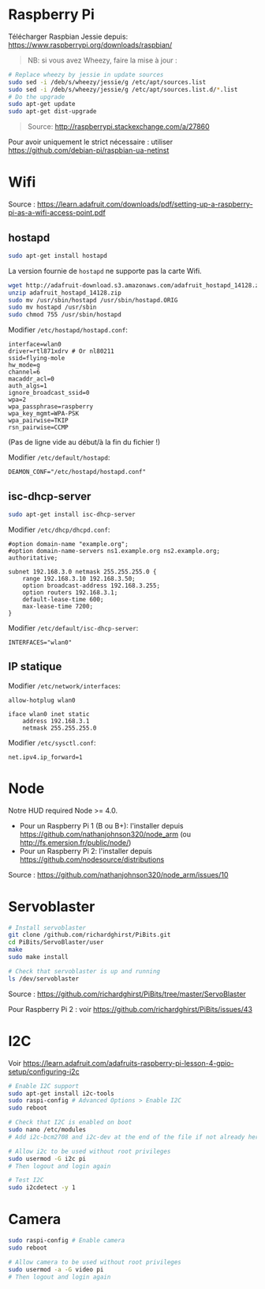 # Raspberry Pi

Télécharger Raspbian Jessie depuis: https://www.raspberrypi.org/downloads/raspbian/

> NB: si vous avez Wheezy, faire la mise à jour :
```bash
# Replace wheezy by jessie in update sources
sudo sed -i /deb/s/wheezy/jessie/g /etc/apt/sources.list
sudo sed -i /deb/s/wheezy/jessie/g /etc/apt/sources.list.d/*.list
# Do the upgrade
sudo apt-get update
sudo apt-get dist-upgrade
```
> Source: http://raspberrypi.stackexchange.com/a/27860

Pour avoir uniquement le strict nécessaire : utiliser https://github.com/debian-pi/raspbian-ua-netinst

# Wifi

Source : https://learn.adafruit.com/downloads/pdf/setting-up-a-raspberry-pi-as-a-wifi-access-point.pdf

## hostapd

```bash
sudo apt-get install hostapd
```

La version fournie de `hostapd` ne supporte pas la carte Wifi.

```bash
wget http://adafruit-download.s3.amazonaws.com/adafruit_hostapd_14128.zip
unzip adafruit_hostapd_14128.zip
sudo mv /usr/sbin/hostapd /usr/sbin/hostapd.ORIG 
sudo mv hostapd /usr/sbin
sudo chmod 755 /usr/sbin/hostapd
```

Modifier `/etc/hostapd/hostapd.conf`:
```
interface=wlan0
driver=rtl871xdrv # Or nl80211
ssid=flying-mole
hw_mode=g
channel=6
macaddr_acl=0
auth_algs=1
ignore_broadcast_ssid=0
wpa=2
wpa_passphrase=raspberry
wpa_key_mgmt=WPA-PSK
wpa_pairwise=TKIP
rsn_pairwise=CCMP
```

(Pas de ligne vide au début/à la fin du fichier !)

Modifier `/etc/default/hostapd`:
```
DEAMON_CONF="/etc/hostapd/hostapd.conf"
```

## isc-dhcp-server

```bash
sudo apt-get install isc-dhcp-server
```

Modifier `/etc/dhcp/dhcpd.conf`:
```
#option domain-name "example.org";
#option domain-name-servers ns1.example.org ns2.example.org;
authoritative;

subnet 192.168.3.0 netmask 255.255.255.0 {
	range 192.168.3.10 192.168.3.50;
	option broadcast-address 192.168.3.255;
	option routers 192.168.3.1;
	default-lease-time 600;
	max-lease-time 7200;
}
```

Modifier `/etc/default/isc-dhcp-server`:
```
INTERFACES="wlan0"
```

## IP statique

Modifier `/etc/network/interfaces`:
```
allow-hotplug wlan0

iface wlan0 inet static
	address 192.168.3.1
	netmask 255.255.255.0
```

Modifier `/etc/sysctl.conf`:
```
net.ipv4.ip_forward=1
```

# Node

Notre HUD required Node >= 4.0.

* Pour un Raspberry Pi 1 (B ou B+): l'installer depuis https://github.com/nathanjohnson320/node_arm (ou http://fs.emersion.fr/public/node/)
* Pour un Raspberry Pi 2: l'installer depuis https://github.com/nodesource/distributions

Source : https://github.com/nathanjohnson320/node_arm/issues/10

# Servoblaster

```bash
# Install servoblaster
git clone /github.com/richardghirst/PiBits.git
cd PiBits/ServoBlaster/user
make
sudo make install

# Check that servoblaster is up and running
ls /dev/servoblaster
```

Source : https://github.com/richardghirst/PiBits/tree/master/ServoBlaster

Pour Raspberry Pi 2 : voir https://github.com/richardghirst/PiBits/issues/43

# I2C

Voir https://learn.adafruit.com/adafruits-raspberry-pi-lesson-4-gpio-setup/configuring-i2c

```bash
# Enable I2C support
sudo apt-get install i2c-tools
sudo raspi-config # Advanced Options > Enable I2C
sudo reboot

# Check that I2C is enabled on boot
sudo nano /etc/modules
# Add i2c-bcm2708 and i2c-dev at the end of the file if not already here

# Allow i2c to be used without root privileges
sudo usermod -G i2c pi
# Then logout and login again

# Test I2C
sudo i2cdetect -y 1
```

# Camera

```bash
sudo raspi-config # Enable camera
sudo reboot

# Allow camera to be used without root privileges
sudo usermod -a -G video pi
# Then logout and login again
```

